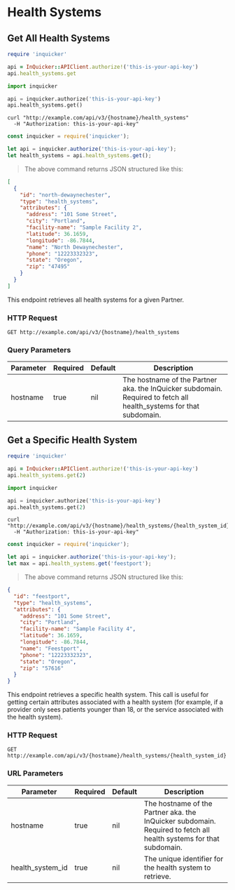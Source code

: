 # Health Systems

## Get All Health Systems

```ruby
require 'inquicker'

api = InQuicker::APIClient.authorize!('this-is-your-api-key')
api.health_systems.get
```

```python
import inquicker

api = inquicker.authorize('this-is-your-api-key')
api.health_systems.get()
```

```shell
curl "http://example.com/api/v3/{hostname}/health_systems"
  -H "Authorization: this-is-your-api-key"
```

```javascript
const inquicker = require('inquicker');

let api = inquicker.authorize('this-is-your-api-key');
let health_systems = api.health_systems.get();
```

> The above command returns JSON structured like this:

```json
[
  {
    "id": "north-dewaynechester",
    "type": "health_systems",
    "attributes": {
      "address": "101 Some Street",
      "city": "Portland",
      "facility-name": "Sample Facility 2",
      "latitude": 36.1659,
      "longitude": -86.7844,
      "name": "North Dewaynechester",
      "phone": "12223332323",
      "state": "Oregon",
      "zip": "47495"
    }
  }
]
```

This endpoint retrieves all health systems for a given Partner.

### HTTP Request

`GET http://example.com/api/v3/{hostname}/health_systems`

### Query Parameters

Parameter | Required | Default | Description
--------- | -------- | ------- | -----------
hostname | true | nil | The hostname of the Partner aka. the InQuicker subdomain. Required to fetch all health_systems for that subdomain.

## Get a Specific Health System

```ruby
require 'inquicker'

api = InQuicker::APIClient.authorize!('this-is-your-api-key')
api.health_systems.get(2)
```

```python
import inquicker

api = inquicker.authorize('this-is-your-api-key')
api.health_systems.get(2)
```

```shell
curl "http://example.com/api/v3/{hostname}/health_systems/{health_system_id}"
  -H "Authorization: this-is-your-api-key"
```

```javascript
const inquicker = require('inquicker');

let api = inquicker.authorize('this-is-your-api-key');
let max = api.health_systems.get('feestport');
```

> The above command returns JSON structured like this:

```json
{
  "id": "feestport",
  "type": "health_systems",
  "attributes": {
    "address": "101 Some Street",
    "city": "Portland",
    "facility-name": "Sample Facility 4",
    "latitude": 36.1659,
    "longitude": -86.7844,
    "name": "Feestport",
    "phone": "12223332323",
    "state": "Oregon",
    "zip": "57616"
  }
}
```

This endpoint retrieves a specific health system. This call is useful for getting certain attributes associated with a health system (for example, if a provider only sees patients younger than 18, or the service associated with the health system).

### HTTP Request

`GET http://example.com/api/v3/{hostname}/health_systems/{health_system_id}`

### URL Parameters

Parameter | Required | Default | Description
--------- | -------- | ------- | -----------
hostname | true | nil | The hostname of the Partner aka. the InQuicker subdomain. Required to fetch all health systems for that subdomain.
health_system_id | true | nil | The unique identifier for the health system to retrieve.
